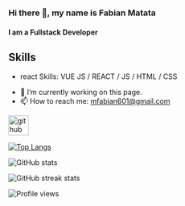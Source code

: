 ### Hi there 👋, my name is Fabian Matata
#### I am a Fullstack Developer

<!-- I made this project just for fun, it allows you to create nice and simple GitHub Readme files that you can copy/paste and use in your profile.
 -->
 ## Skills
 * react
Skills: VUE JS / REACT / JS / HTML / CSS

- 🔭 I’m currently working on this page. 
- 📫 How to reach me: mfabian601@gmail.com 


[<img src='https://cdn.jsdelivr.net/npm/simple-icons@3.0.1/icons/github.svg' alt='github' height='40'>](https://github.com/FabianMatata)  

[![Top Langs](https://github-readme-stats.vercel.app/api/top-langs/?username=FabianMatata)](https://github.com/anuraghazra/github-readme-stats)

![GitHub stats](https://github-readme-stats.vercel.app/api?username=FabianMatata&show_icons=true)  

![GitHub streak stats](https://github-readme-streak-stats.herokuapp.com/?user=FabianMatata)  

![Profile views](https://gpvc.arturio.dev/FabianMatata)  
